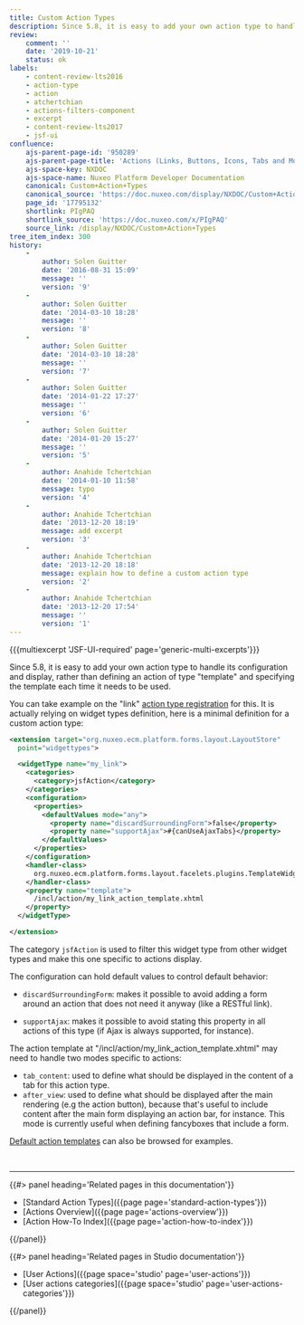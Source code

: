 ```yaml
---
title: Custom Action Types
description: Since 5.8, it is easy to add your own action type to handle its configuration and display, rather than defining an action of type "template".
review:
    comment: ''
    date: '2019-10-21'
    status: ok
labels:
    - content-review-lts2016
    - action-type
    - action
    - atchertchian
    - actions-filters-component
    - excerpt
    - content-review-lts2017
    - jsf-ui
confluence:
    ajs-parent-page-id: '950289'
    ajs-parent-page-title: 'Actions (Links, Buttons, Icons, Tabs and More)'
    ajs-space-key: NXDOC
    ajs-space-name: Nuxeo Platform Developer Documentation
    canonical: Custom+Action+Types
    canonical_source: 'https://doc.nuxeo.com/display/NXDOC/Custom+Action+Types'
    page_id: '17795132'
    shortlink: PIgPAQ
    shortlink_source: 'https://doc.nuxeo.com/x/PIgPAQ'
    source_link: /display/NXDOC/Custom+Action+Types
tree_item_index: 300
history:
    -
        author: Solen Guitter
        date: '2016-08-31 15:09'
        message: ''
        version: '9'
    -
        author: Solen Guitter
        date: '2014-03-10 18:28'
        message: ''
        version: '8'
    -
        author: Solen Guitter
        date: '2014-03-10 18:28'
        message: ''
        version: '7'
    -
        author: Solen Guitter
        date: '2014-01-22 17:27'
        message: ''
        version: '6'
    -
        author: Solen Guitter
        date: '2014-01-20 15:27'
        message: ''
        version: '5'
    -
        author: Anahide Tchertchian
        date: '2014-01-10 11:58'
        message: typo
        version: '4'
    -
        author: Anahide Tchertchian
        date: '2013-12-20 18:19'
        message: add excerpt
        version: '3'
    -
        author: Anahide Tchertchian
        date: '2013-12-20 18:18'
        message: explain how to define a custom action type
        version: '2'
    -
        author: Anahide Tchertchian
        date: '2013-12-20 17:54'
        message: ''
        version: '1'
---
```


{{{multiexcerpt 'JSF-UI-required' page='generic-multi-excerpts'}}}

Since 5.8, it is easy to add your own action type to handle its configuration and display, rather than defining an action of type "template" and specifying the template each time it needs to be used.

You can take example on the "link" [action type registration](https://github.com/nuxeo/nuxeo-jsf/blob/master/nuxeo-platform-actions-jsf/src/main/resources/OSGI-INF/action-widgettypes-contrib.xml) for this. It is actually relying on widget types definition, here is a minimal definition for a custom action type:

```xml
<extension target="org.nuxeo.ecm.platform.forms.layout.LayoutStore"
  point="widgettypes">

  <widgetType name="my_link">
    <categories>
      <category>jsfAction</category>
    </categories>
    <configuration>
      <properties>
        <defaultValues mode="any">
          <property name="discardSurroundingForm">false</property>
          <property name="supportAjax">#{canUseAjaxTabs}</property>
        </defaultValues>
      </properties>
    </configuration>
    <handler-class>
      org.nuxeo.ecm.platform.forms.layout.facelets.plugins.TemplateWidgetTypeHandler
    </handler-class>
    <property name="template">
      /incl/action/my_link_action_template.xhtml
    </property>
  </widgetType>

</extension>
```

The category `jsfAction` is used to filter this widget type from other widget types and make this one specific to actions display.

The configuration can hold default values to control default behavior:

*   `discardSurroundingForm`: makes it possible to avoid adding a form around an action that does not need it anyway (like a RESTful link).

*   `supportAjax`: makes it possible to avoid stating this property in all actions of this type (if Ajax is always supported, for instance).

The action template at "/incl/action/my_link_action_template.xhtml" may need to handle two modes specific to actions:

*   `tab_content`: used to define what should be displayed in the content of a tab for this action type.
*   `after_view`: used to define what should be displayed after the main rendering (e.g the action button), because that's useful to include content after the main form displaying an action bar, for instance. This mode is currently useful when defining fancyboxes that include a form.

[Default action templates](https://github.com/nuxeo/nuxeo-jsf/tree/master/nuxeo-platform-actions-jsf/src/main/resources/web/nuxeo.war/incl/action) can also be browsed for examples.

&nbsp;

* * *

<div class="row" data-equalizer data-equalize-on="medium"><div class="column medium-6">{{#> panel heading='Related pages in this documentation'}}

*   [Standard Action Types]({{page page='standard-action-types'}})
*   [Actions Overview]({{page page='actions-overview'}})
*   [Action How-To Index]({{page page='action-how-to-index'}})

{{/panel}}</div><div class="column medium-6">{{#> panel heading='Related pages in Studio documentation'}}

*   [User Actions]({{page space='studio' page='user-actions'}})
*   [User actions categories]({{page space='studio' page='user-actions-categories'}})

{{/panel}}</div></div>
